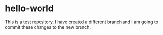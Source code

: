 # hello-world


This is a test repository, I have created a different branch and I am going to commit these changes to the new branch.
